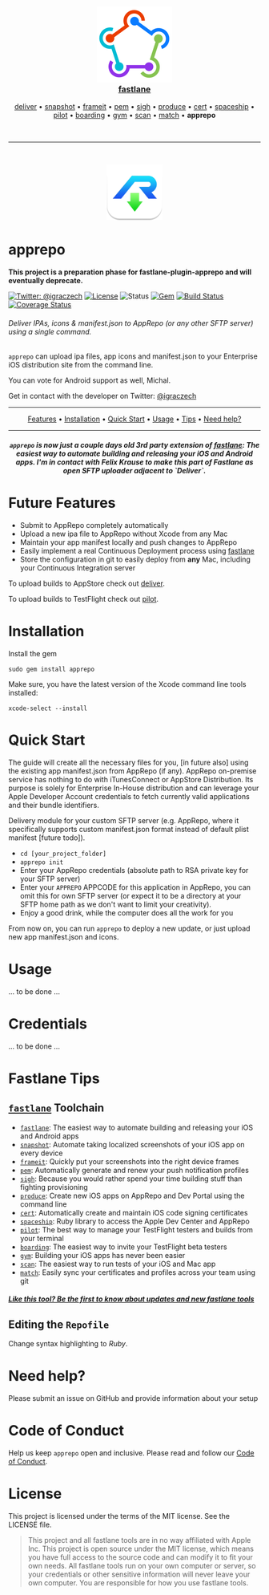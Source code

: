 <h3 align="center">
  <a href="https://github.com/fastlane/fastlane/tree/master/fastlane">
    <img src="assets/fastlane.png" width="150" />
    <br />
    fastlane
  </a>
</h3>
<p align="center">
  <a href="https://github.com/fastlane/fastlane/tree/master/deliver">deliver</a> &bull;
  <a href="https://github.com/fastlane/fastlane/tree/master/snapshot">snapshot</a> &bull;
  <a href="https://github.com/fastlane/fastlane/tree/master/frameit">frameit</a> &bull;
  <a href="https://github.com/fastlane/fastlane/tree/master/pem">pem</a> &bull;
  <a href="https://github.com/fastlane/fastlane/tree/master/sigh">sigh</a> &bull;
  <a href="https://github.com/fastlane/fastlane/tree/master/produce">produce</a> &bull;
  <a href="https://github.com/fastlane/fastlane/tree/master/cert">cert</a> &bull;
  <a href="https://github.com/fastlane/fastlane/tree/master/spaceship">spaceship</a> &bull;
  <a href="https://github.com/fastlane/fastlane/tree/master/pilot">pilot</a> &bull;
  <a href="https://github.com/fastlane/boarding">boarding</a> &bull;
  <a href="https://github.com/fastlane/fastlane/tree/master/gym">gym</a> &bull;
  <a href="https://github.com/fastlane/fastlane/tree/master/scan">scan</a> &bull;
  <a href="https://github.com/fastlane/fastlane/tree/master/match">match</a> &bull;
  <b>apprepo</b>
</p>
<br/>
<hr/>
<br/>

<p align="center">
  <img src="assets/apprepo.png" height="110">
</p>

apprepo
============

**This project is a preparation phase for fastlane-plugin-apprepo and will eventually deprecate.**

[![Twitter: @igraczech](https://img.shields.io/badge/contact-%40igraczech-green.svg?style=flat)](https://twitter.com/igraczech)
[![License](https://img.shields.io/badge/license-MIT-green.svg?style=flat)](https://github.com/fastlane/fastlane/blob/master/deliver/LICENSE)
![Status](https://img.shields.io/badge/_waiting--for_-_fastlane--plugins--manager_-yellow.svg)
[![Gem](https://img.shields.io/gem/v/apprepo.svg?style=flat)](http://rubygems.org/gems/apprepo)
[![Build Status](https://img.shields.io/circleci/project/suculent/apprepo.svg?style=flat)](https://circleci.com/gh/suculent/apprepo)
[![Coverage Status](https://coveralls.io/repos/github/suculent/apprepo/badge.svg?branch=master)](https://coveralls.io/github/suculent/apprepo?branch=master)

###### Deliver IPAs, icons & manifest.json to AppRepo (or any other SFTP server) using a single command.

`apprepo` can upload ipa files, app icons and manifest.json to your Enterprise iOS distribution site from the command line. 

You can vote for Android support as well, Michal.

Get in contact with the developer on Twitter: [@igraczech](https://twitter.com/igraczech)

-------
<p align="center">
    <a href="#features">Features</a> &bull;
    <a href="#installation">Installation</a> &bull;
    <a href="#quick-start">Quick Start</a> &bull;
    <a href="#usage">Usage</a> &bull;
    <a href="#tips">Tips</a> &bull;
    <a href="#need-help">Need help?</a>
</p>

-------

<h5 align="center"><code>apprepo</code> is now just a couple days old 3rd party extension of <a href="https://fastlane.tools">fastlane</a>: The easiest way to automate building and releasing your iOS and Android apps. I'm in contact with Felix Krause to make this part of Fastlane as open SFTP uploader adjacent to `Deliver`.</h5>

# Future Features
- Submit to AppRepo completely automatically
- Upload a new ipa file to AppRepo without Xcode from any Mac
- Maintain your app manifest locally and push changes to AppRepo
- Easily implement a real Continuous Deployment process using [fastlane](https://fastlane.tools)
- Store the configuration in git to easily deploy from **any** Mac, including your Continuous Integration server

To upload builds to AppStore check out [deliver](https://github.com/fastlane/fastlane/tree/master/deliver).

To upload builds to TestFlight check out [pilot](https://github.com/fastlane/fastlane/tree/master/pilot).


# Installation

Install the gem

    sudo gem install apprepo

Make sure, you have the latest version of the Xcode command line tools installed:

    xcode-select --install

# Quick Start

The guide will create all the necessary files for you, [in future also] using the existing app manifest.json from AppRepo (if any). AppRepo on-premise service has nothing to do with iTunesConnect or AppStore Distribution. Its purpose is solely for Enterprise In-House distribution and can leverage your Apple Developer Account credentials to fetch currently valid applications and their bundle identifiers.

Delivery module for your custom SFTP server (e.g. AppRepo, where it specifically supports custom manifest.json format instead of default plist manifest [future todo]).

- ```cd [your_project_folder]```
- ```apprepo init```
- Enter your AppRepo credentials (absolute path to RSA private key for your SFTP server)
- Enter your `APPREPO` APPCODE for this application in AppRepo, you can omit this for own SFTP server (or expect it to be a directory at your SFTP home path as we don't want to limit your creativity).
- Enjoy a good drink, while the computer does all the work for you

From now on, you can run `apprepo` to deploy a new update, or just upload new app manifest.json and icons.


# Usage

... to be done ...

# Credentials

... to be done ...


# Fastlane Tips

## [`fastlane`](https://fastlane.tools) Toolchain

- [`fastlane`](https://fastlane.tools): The easiest way to automate building and releasing your iOS and Android apps
- [`snapshot`](https://github.com/fastlane/fastlane/tree/master/snapshot): Automate taking localized screenshots of your iOS app on every device
- [`frameit`](https://github.com/fastlane/fastlane/tree/master/frameit): Quickly put your screenshots into the right device frames
- [`pem`](https://github.com/fastlane/fastlane/tree/master/pem): Automatically generate and renew your push notification profiles
- [`sigh`](https://github.com/fastlane/fastlane/tree/master/sigh): Because you would rather spend your time building stuff than fighting provisioning
- [`produce`](https://github.com/fastlane/fastlane/tree/master/produce): Create new iOS apps on AppRepo and Dev Portal using the command line
- [`cert`](https://github.com/fastlane/fastlane/tree/master/cert): Automatically create and maintain iOS code signing certificates
- [`spaceship`](https://github.com/fastlane/fastlane/tree/master/spaceship): Ruby library to access the Apple Dev Center and AppRepo
- [`pilot`](https://github.com/fastlane/fastlane/tree/master/pilot): The best way to manage your TestFlight testers and builds from your terminal
- [`boarding`](https://github.com/fastlane/boarding): The easiest way to invite your TestFlight beta testers
- [`gym`](https://github.com/fastlane/fastlane/tree/master/gym): Building your iOS apps has never been easier
- [`scan`](https://github.com/fastlane/fastlane/tree/master/scan): The easiest way to run tests of your iOS and Mac app
- [`match`](https://github.com/fastlane/fastlane/tree/master/match): Easily sync your certificates and profiles across your team using git

##### [Like this tool? Be the first to know about updates and new fastlane tools](https://tinyletter.com/krausefx)


## Editing the ```Repofile```
Change syntax highlighting to *Ruby*.

# Need help?
Please submit an issue on GitHub and provide information about your setup

# Code of Conduct
Help us keep `apprepo` open and inclusive. Please read and follow our [Code of Conduct](https://github.com/suculent/apprepo/blob/master/CODE_OF_CONDUCT.md).

# License
This project is licensed under the terms of the MIT license. See the LICENSE file.

> This project and all fastlane tools are in no way affiliated with Apple Inc. This project is open source under the MIT license, which means you have full access to the source code and can modify it to fit your own needs. All fastlane tools run on your own computer or server, so your credentials or other sensitive information will never leave your own computer. You are responsible for how you use fastlane tools.
